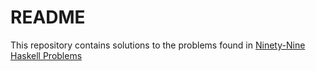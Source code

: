 # README #

This repository contains solutions to the problems found in [Ninety-Nine Haskell Problems](https://www.haskell.org/haskellwiki/99_questions)